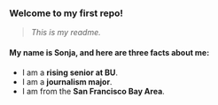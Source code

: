 ### Welcome to my first repo!
> *This is my readme.*

#### My name is Sonja, and here are three facts about me: 
* I am a **rising senior at BU**.
* I am a **journalism major**.
* I am from the **San Francisco Bay Area**.

